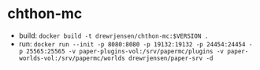 # chthon-mc

- build: `docker build -t drewrjensen/chthon-mc:$VERSION .`
-   run: `docker run --init -p 8080:8080 -p 19132:19132 -p 24454:24454 -p 25565:25565 -v paper-plugins-vol:/srv/papermc/plugins -v paper-worlds-vol:/srv/papermc/worlds drewrjensen/paper-srv -d`